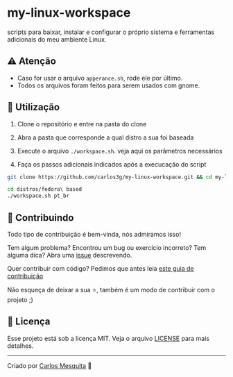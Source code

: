 # my-linux-workspace

scripts para baixar, instalar e configurar o próprio sistema e ferramentas adicionais do meu ambiente Linux.

## :warning: Atenção

* Caso for usar o arquivo `apperance.sh`, rode ele por último.
* Todos os arquivos foram feitos para serem usados com gnome.

## :wrench: Utilização

1. Clone o repositório e entre na pasta do clone

2. Abra a pasta que corresponde a qual distro a sua foi baseada

3. Execute o arquivo `./workspace.sh`. veja aqui os parâmetros necessários

4. Faça os passos adicionais indicados após a execucação do script

```bash
git clone https://github.com/carlos3g/my-linux-workspace.git && cd my-linux-workspace

cd distros/fedora\ based
./workspace.sh pt_br
```

## 🤝 Contribuindo 

Todo tipo de contribuição é bem-vinda, nós admiramos isso!

Tem algum problema? Encontrou um bug ou exercício incorreto? Tem alguma dica? Abra uma [issue](https://github.com/carlos3g/my-linux-workspace/issues) descrevendo.

Quer contribuir com código? Pedimos que antes leia [este guia de contribuição](https://github.com/firstcontributions/first-contributions)

Não esqueça de deixar a sua ⭐, também é um modo de contribuir com o projeto ;)

## :memo: Licença

Esse projeto está sob a licença MIT. Veja o arquivo [LICENSE](LICENSE) para mais detalhes.

---
Criado por [Carlos Mesquita](https://github.com/carlos3g) :purple_heart:
